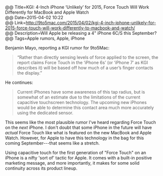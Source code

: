 @@ Title=KGI: 4-Inch iPhone ‘Unlikely’ for 2015, Force Touch Will Work Differently for MacBook and Apple Watch  
@@ Date=2015-04-02 10:22  
@@ Link=http://9to5mac.com/2015/04/02/kgi-4-inch-iphone-unlikely-for-2015-force-touch-will-work-differently-to-macbook-and-watch/  
@@ Description=Will Apple be releasing a 4" iPhone 6C/S this September?  
@@ Tags=Apple rumors, Apple, iPhone  

Benjamin Mayo, reporting a KGI rumor for 9to5Mac:
>“Rather than directly sensing levels of force applied to the screen, the report claims Force Touch in the ‘iPhone 6s’ (or ‘iPhone 7′ as KGI describes it) will be based off how much of a user’s finger contacts the display.”

He continues: 
>Current iPhones have some awareness of this tap radius, but is somewhat of an estimate due to the limitations of the current capacitive touchscreen technology. The upcoming new iPhones would be able to determine this contact area much more accurately using the dedicated sensor. 

This seems like the most plausible rumor I've heard regarding Force Touch on the *next* iPhone. I don't doubt that some iPhone in the future will have *actual* Force Touch like what is featured on the new MacBook and Apple Watch. However, for Apple to have this technology in the bag for this coming September---that seems like a stretch. 

Using capacitive touch for the first generation of "Force Touch" on an iPhone is a nifty 'sort of' tactic for Apple. It comes with a built-in positive marketing message, and more importantly, it makes for some solid continuity across its product lineup. 
